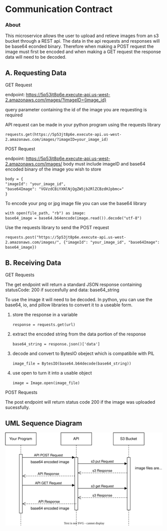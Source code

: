 # Communication Contract

### About

This microservice allows the user to upload and retieve images from an s3 bucket through a REST api. The data in the api requests and responses will be base64 econded binary. Therefore when making a POST request the image must first be encoded and when making a GET request the response data will need to be decoded.

## A. Requesting Data

GET Request

endpoint: https://5p53jt8p6e.execute-api.us-west-2.amazonaws.com/images/?imageID={image_id}

query parameter containing the id of the image you are requesting is required

API request can be made in your python program using the requests library

```
requests.get(https://5p53jt8p6e.execute-api.us-west-2.amazonaws.com/images/?imageID=your_image_id)
```

POST Request

endpoint: https://5p53jt8p6e.execute-api.us-west-2.amazonaws.com/images/
body must include imageID and base64 encoded binary of the image you wish to store

```
body = {
"imageId": "your_image_id",
"base64Image": "VGVzdCBiYXNlNjQgZW5jb2RlZCBzdHJpbmc="
}
```

To encode your png or jpg image file you can use the base64 library

```
with open(file_path, "rb") as image:
base64_image = base64.b64encode(image.read()).decode("utf-8")
```

Use the requests library to send the POST request

```
requests.post("https://5p53jt8p6e.execute-api.us-west-2.amazonaws.com/images/", {"imageId": "your_image_id", "base64Image": base64_image})
```

## B. Receiving Data

GET Requests

The get endpoint will return a standard JSON response containing statusCode: 200 if succesfully and data: base64_string

To use the image it will need to be decoded. In python, you can use the base64, io, and pillow libraries to convert it to a useable form.

1. store the response in a variable

    `response = requests.get(url)`

2. extract the encoded string from the data portion of the response

    `base64_string = response.json()['data']`

3. decode and convert to BytesIO obeject which is compatibile with PIL

    `image_file = BytesIO(base64.b64decode(base64_string))`

4. use open to turn it into a usable object

    `image = Image.open(image_file)`

POST Requests

The post endpoint will return status code 200 if the image was uploaded sucessfully.

## UML Sequence Diagram

![Image](uml-sequence.drawio.svg)
